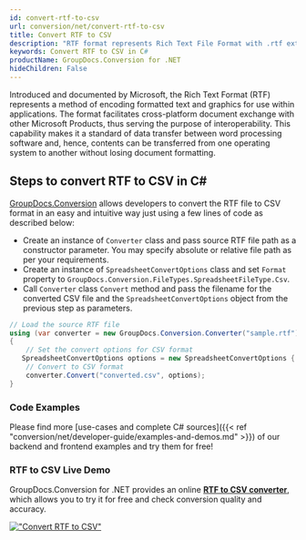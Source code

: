 ```yaml
---
id: convert-rtf-to-csv
url: conversion/net/convert-rtf-to-csv
title: Convert RTF to CSV
description: "RTF format represents Rich Text File Format with .rtf extension. Learn how to convert RTF to CSV file programmatically in C# language using GroupDocs.Conversion for .NET library."
keywords: Convert RTF to CSV in C#
productName: GroupDocs.Conversion for .NET
hideChildren: False
---
```


Introduced and documented by Microsoft, the Rich Text Format (RTF) represents a method of encoding formatted text and graphics for use within applications. The format facilitates cross-platform document exchange with other Microsoft Products, thus serving the purpose of interoperability. This capability makes it a standard of data transfer between word processing software and, hence, contents can be transferred from one operating system to another without losing document formatting.

## Steps to convert RTF to CSV in C#

[GroupDocs.Conversion](https://products.groupdocs.com/conversion/net) allows developers to convert the RTF file to CSV format in an easy and intuitive way just using a few lines of code as described below:

* Create an instance of `Converter` class and pass source RTF file path as a constructor parameter. You may specify absolute or relative file path as per your requirements. 
* Create an instance of `SpreadsheetConvertOptions` class and set `Format` property to `GroupDocs.Conversion.FileTypes.SpreadsheetFileType.Csv`.
* Call `Converter` class `Convert` method and pass the filename for the converted CSV file and the `SpreadsheetConvertOptions` object from the previous step as parameters.

```csharp
// Load the source RTF file
using (var converter = new GroupDocs.Conversion.Converter("sample.rtf"))
{
    // Set the convert options for CSV format
   SpreadsheetConvertOptions options = new SpreadsheetConvertOptions { Format = GroupDocs.Conversion.FileTypes.SpreadsheetFileType.Csv };
    // Convert to CSV format
    converter.Convert("converted.csv", options);
}
```

### Code Examples

Please find more [use-cases and complete C# sources]({{< ref "conversion/net/developer-guide/examples-and-demos.md" >}}) of our backend and frontend examples and try them for free!

### RTF to CSV Live Demo

GroupDocs.Conversion for .NET provides an online [**RTF to CSV converter**](https://products.groupdocs.app/conversion/rtf-to-csv), which allows you to try it for free and check conversion quality and accuracy.

[!["Convert RTF to CSV"](conversion/net/images/convert-to-csv/convert-rtf-to-csv.png)](https://products.groupdocs.app/conversion/rtf-to-csv)